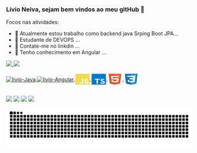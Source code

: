 ### Lívio Neiva, sejam bem vindos ao meu gitHub 👋

<!-- sites estudos
https://www.youtube.com/watch?v=TsaLQAetPLU 
https://github.com/rafaballerini/PerfilGithub
-->

Focos nas atividades:

- 🔭 Atualmente estou trabalho como backend java Srping Boot JPA...
- 🌱 Estudante de DEVOPS ...
- 👯 Contate-me no linkdin ...
- 🤔 Tenho conhecimento em Angular ...
<!-- - 
- 💬 Ask me about ...
- 📫 How to reach me: ...
- 😄 Pronouns: ...
- ⚡ Fun fact: ...
-->

<!-- link com exemplos https://github.com/anuraghazra/github-readme-stats -->
<div>
  <a href="https://github.com/LivioNeiva">
  <img height="180em" src="https://github-readme-stats.vercel.app/api?username=livioneiva&show_icons=true&theme=dracula&include_all_commits=true&count_private=true"/>
  <img height="180em" src="https://github-readme-stats.vercel.app/api/top-langs/?username=livioneiva&layout=compact&langs_count=7&theme=dracula"/>
</div>
  <div style="display: inline_block"><br>
  <!-- icons com exemplos https://devicon.dev -->
  <img align="center" alt="livio-Java" height="30" width="40" src="https://cdn.jsdelivr.net/gh/devicons/devicon/icons/java/java-plain.svg">
  <img align="center" alt="livio-Angular" height="30" width="40" src="https://cdn.jsdelivr.net/gh/devicons/devicon/icons/angularjs/angularjs-original.svg">
  <img align="center" alt="livio-Js" height="30" width="40" src="https://raw.githubusercontent.com/devicons/devicon/master/icons/javascript/javascript-plain.svg">
  <img align="center" alt="livio-Ts" height="30" width="40" src="https://raw.githubusercontent.com/devicons/devicon/master/icons/typescript/typescript-plain.svg">
  <!-- <img align="center" alt="livio-React" height="30" width="40" src="https://raw.githubusercontent.com/devicons/devicon/master/icons/react/react-original.svg"> -->
  <img align="center" alt="livio-HTML" height="30" width="40" src="https://raw.githubusercontent.com/devicons/devicon/master/icons/html5/html5-original.svg">
  <img align="center" alt="livio-CSS" height="30" width="40" src="https://raw.githubusercontent.com/devicons/devicon/master/icons/css3/css3-original.svg">
  <!-- <img align="center" alt="livio-Python" height="30" width="40" src="https://raw.githubusercontent.com/devicons/devicon/master/icons/python/python-original.svg">  -->
  <!-- <img align="center" alt="livio-Csharp" height="30" width="40" src="https://raw.githubusercontent.com/devicons/devicon/master/icons/csharp/csharp-original.svg">  -->
  <!-- <img align="right" alt="livio-yoda" src="https://cdn.discordapp.com/attachments/795358919417397249/825430589581688872/hi.gif"> -->
</div>

  ##
  <!--
    https://dev.to/envoy_/150-badges-for-github-pnk
    https://shields.io/
  -->
  <div> 
  <!-- <a href="https://www.youtube.com/channel/UC_-uuuZbY0AAt9CViNzvc-Q" target="_blank"><img src="https://img.shields.io/badge/YouTube-FF0000?style=for-the-badge&logo=youtube&logoColor=white" target="_blank"></a> -->
  <a href="https://https://www.instagram.com/lsnneiva" target="_blank"><img src="https://img.shields.io/badge/-Instagram-%23E4405F?style=for-the-badge&logo=instagram&logoColor=white" target="_blank"></a>
 	<!-- <a href="https://www.twitch.tv/rafaballerinii" target="_blank"><img src="https://img.shields.io/badge/Twitch-9146FF?style=for-the-badge&logo=twitch&logoColor=white" target="_blank"></a> -->
 <a href="https://discord.com/channels/@me/517315893387198475" target="_blank"><img src="https://img.shields.io/badge/Discord-7289DA?style=for-the-badge&logo=discord&logoColor=white" target="_blank"></a> 
  <a href = "mailto:livioneiva@gmail.com"><img src="https://img.shields.io/badge/-Gmail-%23333?style=for-the-badge&logo=gmail&logoColor=white" target="_blank"></a>
  <a href="https://www.linkedin.com/in/l%C3%ADvio-de-s-neiva-771145143/" target="_blank"><img src="https://img.shields.io/badge/-LinkedIn-%230077B5?style=for-the-badge&logo=linkedin&logoColor=white" target="_blank"></a> 
 
  ![Snake animation](https://github.com/livioneiva/livioneiva/blob/output/github-contribution-grid-snake.svg)
 
</div>

